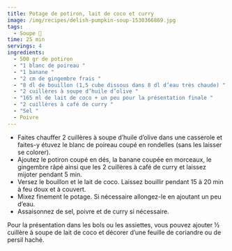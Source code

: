 ```yaml
---
title: Potage de potiron, lait de coco et curry
image: /img/recipes/delish-pumpkin-soup-1530366869.jpg
tags:
  - Soupe 🥣
time: 25 min
servings: 4
ingredients:
  - 500 gr de potiron
  - "1 blanc de poireau "
  - "1 banane "
  - "2 cm de gingembre frais "
  - "8 dl de bouillon (1,5 cube dissous dans 8 dl d’eau très chaude) "
  - "2 cuillères à soupe d’huile d’olive "
  - "165 ml de lait de coco + un peu pour la présentation finale "
  - "2 cuillères à café de curry "
  - "Sel "
  - Poivre
---
```

* Faites chauffer 2 cuillères à soupe d’huile d’olive dans une casserole et faites-y étuvez le blanc de poireau coupé en rondelles (sans les laisser se colorer).
* Ajoutez le potiron coupé en dés, la banane coupée en morceaux, le gingembre râpé ainsi que les 2 cuillères à café de curry et laissez mijoter pendant 5 min.
* Versez le bouillon et le lait de coco. Laissez bouillir pendant 15 à 20 min à feu doux et à couvert.
* Mixez finement le potage. Si nécessaire allongez-le en ajoutant un peu d’eau.
* Assaisonnez de sel, poivre et de curry si nécessaire.

Pour la présentation dans les bols ou les assiettes, vous pouvez ajouter ½ cuillère à soupe de lait de coco et décorer d’une feuille de coriandre ou de persil haché.